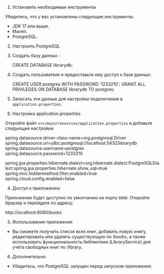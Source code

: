 
1. Установить необходимые инструменты

Убедитесь, что у вас установлены следующие инструменты:
- JDK 17 или выше.
- Maven.
- PostgreSQL.

2. Настроить PostgreSQL

1. Создать базу данных :
    
    CREATE DATABASE librarydb;
    

2. Создать пользователя и предоставьте ему доступ к базе данных:
    
    CREATE USER postgres WITH PASSWORD '1233210';
    GRANT ALL PRIVILEGES ON DATABASE librarydb TO postgres;
  
3. Записать эти данные для настройки подключения в `application.properties`.

3. Настройка application.properties

Откройте файл `src/main/resources/application.properties` и добавьте следующие настройки:

spring.datasource.driver-class-name=org.postgresql.Driver
spring.datasource.url=jdbc:postgresql://localhost:5432/librarydb
spring.datasource.username=postgres
spring.datasource.password=1233210

spring.jpa.properties.hibernate.dialect=org.hibernate.dialect.PostgreSQLDialect
spring.jpa.properties.hibernate.show_sql=true
spring.mvc.hiddenmethod.filter.enabled=true
spring.cloud.config.enabled=false



4. Доступ к приложению

Приложение будет доступно по умолчанию на порту `8080`. Откройте браузер и перейдите по адресу:

http://localhost:8080/books


5. Использование приложения

- Вы сможете получить список всех книг, добавить новую книгу, редактировать или удалять существующую по /books, 
а также использовать функциональность библиотеки (LibraryService) для учёта свободных книг по /library.

6. Дополнительно

- Убедитесь, что PostgreSQL запущен перед запуском приложения.

